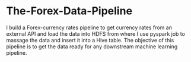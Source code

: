 # The-Forex-Data-Pipeline
I build a Forex-currency rates pipeline to get currency rates from an external API and load the data into HDFS from where I use pyspark job to massage the data and insert it into a Hive table. The objective of this pipeline is to get the data ready for any downstream machine learning pipeline.
